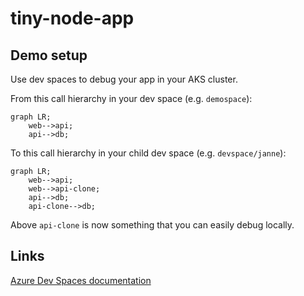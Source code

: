 # tiny-node-app

## Demo setup

Use dev spaces to debug your app in your AKS cluster.

From this call hierarchy in your dev space (e.g. `demospace`):

```mermaid
graph LR;
    web-->api;
    api-->db;
```

To this call hierarchy in your child dev space (e.g. `devspace/janne`):

```mermaid
graph LR;
    web-->api;
    web-->api-clone;
    api-->db;
    api-clone-->db;
```

Above `api-clone` is now something that you can easily debug locally. 

## Links

[Azure Dev Spaces documentation](https://docs.microsoft.com/en-us/azure/dev-spaces/)
